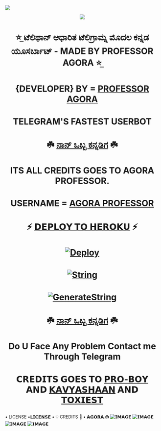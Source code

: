 # <p align="center">
  <img src="https://te.legra.ph/file/286ebee514fc25d5d83c9.jpg">
</p>

<p align="center">
  <img src="https://te.legra.ph/file/599b350b8277f11767201.jpg">
</p>

# <p align="center">  <b>⭐̲ ಟೆಲಿಥಾನ್ ಆಧಾರಿತ ಟೆಲಿಗ್ರಾಮ್ನ ಮೊದಲ ಕನ್ನಡ ಯೂಸರ್ಬಾಟ್ - MADE BY PROFESSOR AGORA ⭐̲</b>

  
# <p align="center"> {DEVELOPER} BY = [PROFESSOR AGORA](http://t.me/MR_PROFESSOR_AGORA)


# <p align="center"> TELEGRAM'S FASTEST USERBOT

# <p align="center"> ☘️ [ನಾನ್ ಒಬ್ಬ ಕನ್ನಡಿಗ](https://github.com/PROFESSOR_AGORA) ☘️

# <p align="center"> ITS ALL CREDITS GOES TO AGORA PROFESSOR. 
# <p align="center"> USERNAME = [AGORA PROFESSOR](https://github.com/AGORASWAMY_PROFESSOR)
# <p align="center"> ⚡ [𝗗𝗘𝗣𝗟𝗢𝗬 𝗧𝗢 𝗛𝗘𝗥𝗢𝗞𝗨](https://github.com/SHANTH-OP/AGORA-USERBOT) ⚡

# <p align="center"> [![Deploy](https://www.herokucdn.com/deploy/button.svg)](https://heroku.com/deploy?template=https://github.com/SHANTH-OP/AGORA-USERBOT)

# <p align="center"> [![String](https://te.legra.ph/file/d8ba77811625796729b82.jpg)](https://replit.com/SHANTH-OP/AGORA-USERBOT#main.py) 
# <p align="center"> [![GenerateString](https://img.shields.io/badge/repl.it-generateString-yellowgreen)](https://replit.com/AGORA-PROFESSOR/AGORA-USERBOT#main.py) 

# <p align="center"> ☘️ [ನಾನ್ ಒಬ್ಬ ಕನ್ನಡಿಗ](https://t.me/NAAN_1_KANNADIGA) ☘️

# <p align="center"> Do U Face Any Problem Contact me Through Telegram

# <p align="center"> 𝗖𝗥𝗘𝗗𝗜𝗧𝗦 𝗚𝗢𝗘𝗦 𝗧𝗢 [𝗣𝗥𝗢-𝗕𝗢𝗬](https://t.me/legendbot_pros) 𝗔𝗡𝗗 [𝗞𝗔𝗩𝗬𝗔𝗦𝗛𝗔𝗔𝗡](t.me/AGORASWAMY_PROFESSOR) 𝗔𝗡𝗗 [𝗧𝗢𝗫𝗜𝗘𝗦𝗧](https://t.me/toxic_than_toxiest)

• LICENSE •[𝗟𝗜𝗖𝗘𝗡𝗦𝗘](https://github.com/AGORA-OP/KANNADIGA/blob/master/LICENSE)
• 💡 CREDITS 💞 •
[𝗔𝗚𝗢𝗥𝗔 ☘️](https://github.com/PROFESSOR-AGORA)
![𝗜𝗠𝗔𝗚𝗘](https://user-images.githubusercontent.com/87700009/133560871-e318f78b-16e7-4fe5-ad57-f1661b99f576.png)
![𝗜𝗠𝗔𝗚𝗘](https://user-images.githubusercontent.com/87700009/133560891-ca9899ed-d95c-4050-b50a-af67790020f5.png)
![𝗜𝗠𝗔𝗚𝗘](https://user-images.githubusercontent.com/87700009/133560924-ac05edc1-43b8-4aa3-ab56-36661d5d5b5d.png)
![𝗜𝗠𝗔𝗚𝗘](https://user-images.githubusercontent.com/87700009/133560910-6117ba9e-9165-4fd1-8fb2-4d1ecca3c20e.png)
